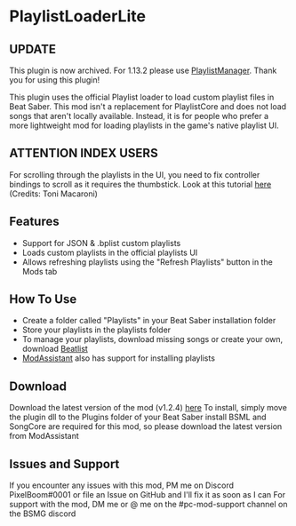 # PlaylistLoaderLite

## UPDATE
This plugin is now archived. For 1.13.2 please use [PlaylistManager](https://github.com/rithik-b/PlaylistManager).
Thank you for using this plugin!

This plugin uses the official Playlist loader to load custom playlist files in Beat Saber.
This mod isn't a replacement for PlaylistCore and does not load songs that aren't locally available. Instead, it is for people who prefer a more lightweight mod for loading playlists in the game's native playlist UI.

## ATTENTION INDEX USERS
For scrolling through the playlists in the UI, you need to fix controller bindings to scroll as it requires the thumbstick. Look at this tutorial [here](https://www.youtube.com/watch?v=Bb4YKwmYvWk&feature=youtu.be) (Credits: Toni Macaroni)

## Features
- Support for JSON & .bplist custom playlists
- Loads custom playlists in the official playlists UI
- Allows refreshing playlists using the "Refresh Playlists" button in the Mods tab

## How To Use
- Create a folder called "Playlists" in your Beat Saber installation folder
- Store your playlists in the playlists folder
- To manage your playlists, download missing songs or create your own, download [Beatlist](https://github.com/Alaanor/beatlist/releases "Beatlist")
- [ModAssistant](https://github.com/Assistant/ModAssistant "ModAssistant") also has support for installing playlists

## Download
Download the latest version of the mod (v1.2.4) [here](https://github.com/rithik-b/PlaylistLoaderPlugin/releases/tag/1.2.4 "here")
To install, simply move the plugin dll to the Plugins folder of your Beat Saber install
BSML and SongCore are required for this mod, so please download the latest version from ModAssistant

## Issues and Support
If you encounter any issues with this mod, PM me on Discord PixelBoom#0001 or file an Issue on GitHub and I'll fix it as soon as I can
For support with the mod, DM me or @ me on the #pc-mod-support channel on the BSMG discord
